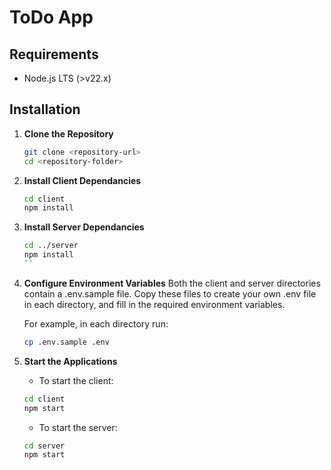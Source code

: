 # ToDo App

## Requirements

- Node.js LTS (>v22.x)

## Installation

1. **Clone the Repository**

   ```sh
   git clone <repository-url>
   cd <repository-folder>
   ```

2. **Install Client Dependancies**

   ```sh
   cd client
   npm install
   ```

3. **Install Server Dependancies**

   ```sh
   cd ../server
   npm install
   ``
   ```

4. **Configure Environment Variables**
   Both the client and server directories contain a .env.sample file. Copy these files to create your own .env file in each directory, and fill in the required environment variables.

   For example, in each directory run:

   ```sh
   cp .env.sample .env
   ```

5. **Start the Applications**

   - To start the client:

   ```sh
   cd client
   npm start
   ```

   - To start the server:

   ```sh
   cd server
   npm start
   ```
